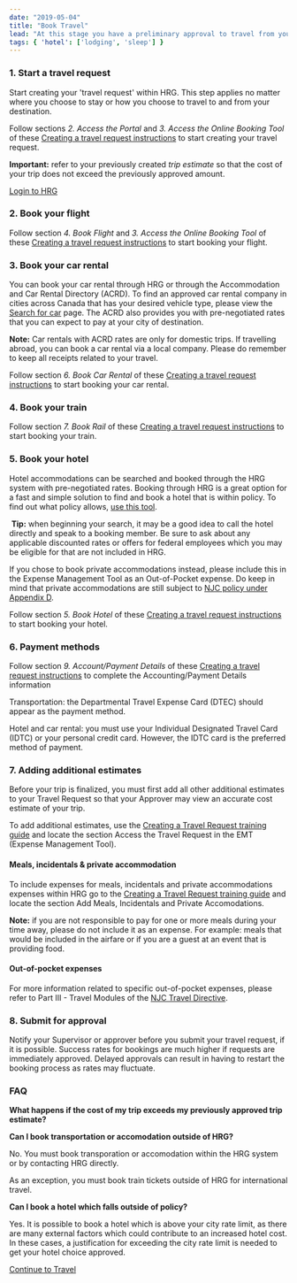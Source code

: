 ```yaml
---
date: "2019-05-04"
title: "Book Travel"
lead: "At this stage you have a preliminary approval to travel from your Supervisor and are ready to book your transporation, accomodation, and other services.  This guide is appliacle only to those departments that currently use the HRG system to book travel."
tags: { 'hotel': ['lodging', 'sleep'] }
--- 
```

<article class="content-left col-xs-12 col-sm-12 col-md-12">

<div class="card px-4 pt-4 my-4 bg-light">
    <div class="row">
        <div class="col-sm-8">

### 1. Start a travel request

Start creating your 'travel request' within HRG.  This step applies no matter where you choose to stay or how you choose to travel to and from your destination.

Follow sections *2. Access the Portal* and *3. Access the Online Booking Tool* of these [Creating a travel request instructions](https://hrg.exceedlms.com/student/activity/220776-en-ug-creating-a-travel-request) to start creating your travel request. 

**Important:** refer to your previously created *trip estimate* so that the cost of your trip does not exceed the previously approved amount.</div>
        <div class="col-sm-4">
            <p class="text-center"><a href="https://isuite6.hrgworldwide.com/gcportal/en-ca/sts.aspx"  class="btn btn-primary my-4 px-4" target="_blank">Login to HRG</a></p>
        </div>
    </div>
</div>

<div class="card px-4 pt-4 my-4 bg-light">
    <div class="row">
        <div class="col-sm-8">

### 2. Book your flight


Follow section *4. Book Flight* and *3. Access the Online Booking Tool* of these [Creating a travel request instructions](https://hrg.exceedlms.com/student/activity/220776-en-ug-creating-a-travel-request) to start booking your flight.</div>
        <div class="col-sm-4">
        </div>
    </div>
</div>

<div class="card px-4 pt-4 my-4 bg-light">
    <div class="row">
        <div class="col-sm-8">

### 3. Book your car rental

You can book your car rental through HRG or through the Accommodation and Car Rental Directory (ACRD).  To find an approved car rental company in cities across Canada that has your desired vehicle type, please view the [Search for car](https://rehelv-acrd.tpsgc-pwgsc.gc.ca/ACRDS/rechercher-search-4-eng.aspx) page. The ACRD also provides you with pre-negotiated rates that you can expect to pay at your city of destination.

**Note:** Car rentals with ACRD rates are only for domestic trips. If travelling abroad, you can book a car rental via a local company. Please do remember to keep all receipts related to your travel.  

Follow section *6. Book Car Rental* of these [Creating a travel request instructions](https://hrg.exceedlms.com/student/activity/220776-en-ug-creating-a-travel-request) to start booking your car rental.</div>
        <div class="col-sm-4">
        </div>
    </div>
</div>

<div class="card px-4 pt-4 my-4 bg-light">
    <div class="row">
        <div class="col-sm-8">

### 4. Book your train
 

Follow section *7. Book Rail* of these [Creating a travel request instructions](https://hrg.exceedlms.com/student/activity/220776-en-ug-creating-a-travel-request) to start booking your train.</div>
        <div class="col-sm-4">
        </div>
    </div>
</div>

<div class="card px-4 pt-4 my-4 bg-light">
    <div class="row">
        <div class="col-sm-8">

### 5. Book your hotel

Hotel accommodations can be searched and booked through the HRG system with pre-negotiated rates. Booking through HRG is a great option for a fast and simple solution to find and book a hotel that is within policy. To find out what policy allows, [use this tool](/en/rates/).
​

​
**Tip:** when beginning your search, it may be a good idea to call the hotel directly and speak to a booking member. Be sure to ask about any applicable discounted rates or offers for federal employees which you may be eligible for that are not included in HRG.

If you chose to book private accommodations instead, please include this in the Expense Management Tool as an Out-of-Pocket expense. Do keep in mind that private accommodations are still subject to [NJC policy under Appendix D](https://www.njc-cnm.gc.ca/directive/app_d/en). 

Follow section *5. Book Hotel* of these [Creating a travel request instructions](https://hrg.exceedlms.com/student/activity/220776-en-ug-creating-a-travel-request) to start booking your hotel.</div>
        <div class="col-sm-4">
        </div>
    </div>
</div>



<div class="card px-4 pt-4 my-4 bg-light">
    <div class="row">
        <div class="col-sm-8">

### 6. Payment methods

Follow section *9. Account/Payment Details* of these [Creating a travel request instructions](https://hrg.exceedlms.com/student/activity/220776-en-ug-creating-a-travel-request) to complete the Accounting/Payment Details information

Transportation: the Departmental Travel Expense Card (DTEC) should appear as the payment method.

Hotel and car rental: you must use your Individual Designated Travel Card (IDTC) or your personal credit card. However, the IDTC card is the preferred method of payment.
        </div>
        <div class="col-sm-4">
        </div>
    </div>
</div>



<div class="card px-4 pt-4 my-4 bg-light">
    <div class="row">
        <div class="col-sm-8">

### 7. Adding additional estimates

Before your trip is finalized, you must first add all other additional estimates to your Travel Request so that your Approver may view an accurate cost estimate of your trip.


To add additional estimates, use the [Creating a Travel Request training guide](https://hrg.exceedlms.com/student/activity/220776-en-ug-creating-a-travel-request) and locate the section Access the Travel Request in the EMT (Expense Management Tool).

#### Meals, incidentals & private accommodation

To include expenses for meals, incidentals and private accommodations expenses within HRG go to the [Creating a Travel Request training guide](https://hrg.exceedlms.com/student/activity/220776-en-ug-creating-a-travel-request) and locate the section Add Meals, Incidentals and Private Accomodations.

**Note:** if you are not responsible to pay for one or more meals during your time away, please do not include it as an expense. For example: meals that would be included in the airfare or if you are a guest at an event that is providing food.

#### Out-of-pocket expenses
For more information related to specific out-of-pocket expenses, please refer to Part III - Travel Modules of the [NJC Travel Directive](https://www.njc-cnm.gc.ca/directive/d10/v238/en).
​        </div>
        <div class="col-sm-4">
        </div>
    </div>
</div>



<div class="card px-4 pt-4 my-4 bg-light">
    <div class="row">
        <div class="col-sm-8">

### 8. Submit for approval

Notify your Supervisor or approver before you submit your travel request, if it is possible. Success rates for bookings are much higher if requests are immediately approved. Delayed approvals can result in having to restart the booking process as rates may fluctuate. </div>
        <div class="col-sm-4">
        </div>
    </div>
</div>

<div class="card p-4 my-4 bg-light">
    <div class="row">
        <div class="col-sm-8">

### FAQ

**What happens if the cost of my trip exceeds my previously approved trip estimate?**


**Can I book transportation or accomodation outside of HRG?**

No.  You must book transporation or accomodation within the HRG system or by contacting HRG directly.

As an exception, you must book train tickets outside of HRG for international travel. 

**Can I book a hotel which falls outside of policy?**

Yes.  It is possible to book a hotel which is above your city rate limit, as there are many external factors which could contribute to an increased hotel cost. In these cases, a justification for exceeding the city rate limit is needed to get your hotel choice approved.</div>
        <div class="col-sm-4">
            <!-- <p class="text-center">
                <a href="/en/book"  class="btn btn-primary my-4 px-4" target="_blank">Trip Estimator</a>
            </p> -->
        </div>
    </div>
</div>


<p class="text-center">
    <a href="/en/travel" class="btn btn-outline-primary my-4 px-4">Continue to Travel</a>
</p>

</article>
